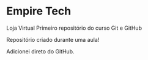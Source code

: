 # Empire Tech
 Loja Virtual Primeiro repositório do curso Git e GitHub

 Repositório criado durante uma aula!
 
 Adicionei direto do GitHub.
